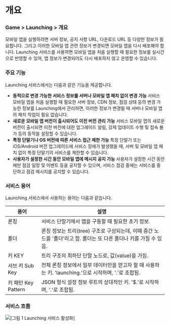 # 개요

### Game > Launching > 개요

모바일 앱을 실행하려면 서버 정보, 공지 사항 URL, 다운로드 URL 등 다양한 정보가 필요합니다. 그리고 이러한 모바일 앱 관련 정보가 변경되면 모바일 앱을 다시 배포해야 합니다.  Launching 서비스를 사용하면 모바일 앱을 처음 실행할 때 필요한 정보를 실시간으로 반영할 수 있어, 앱 정보가 변경되어도 다시 배포하지 않고 운영할 수 있습니다.

### 주요 기능

Launching 서비스에서는 다음과 같은 기능을 제공합니다.

* **동적으로 변경 가능한 서비스 정보를 서버나 모바일 앱 패치 없이 변경 가능** 서비스 모바일 앱을 처음 실행할 때 필요한 서버 정보, CDN 정보, 점검 상태 등의 변경 가능한 정보를 Launching에서 관리하면, 이러한 정보가 변경될 때 서버나 모바일 앱의 패치 작업이 필요 없습니다.
* **새로운 모바일 앱 버전이 출시되어도 이전 버전 관리 가능** 서비스 모바일 앱의 새로운 버전이 출시되면 이전 버전에 대한 업그레이드 알림, 강제 업데이트 수행 및 접속 불가 등의 동작을 설정할 수 있습니다.
* **특정 단말기나 OS 버전에 따른 서비스 접근 제한 가능** 특정 단말기 또는 iOS/Android 버전 업그레이드에 서비스 장애가 발생했을 때, 서버 및 모바일 앱 패치 없이 특정 단말기의 서비스를 제한할 수 있습니다.
* **사용자가 설정한 시간 동안 모바일 앱에 메시지 공지 가능** 사용자가 설정한 시간 동안에만 점검 일정 및 이벤트 등을 공지할 수 있으며, 서비스 점검 중에는 서비스를 중단하고 점검 메시지를 공지할 수 있습니다.

### 서비스 용어

Launching 서비스에서 사용하는 용어는 다음과 같습니다.

| 용어               | 설명                                                                      |
| ---------------- | ----------------------------------------------------------------------- |
| 론칭               | 서비스 단말기에서 앱을 구동할 때 필요한 초기 정보.                                           |
| 폴더               | 론칭 정보는 트리(tree) 구조로 구성되는데, 이때 중간 노드를 '폴더'라고 함. 폴더는 또 다른 폴더나 키를 가질 수 있음. |
| 키 KEY            | 트리 구조의 최하단 단말 노드로, 값(value)을 가짐.                                        |
| 서브 키 Sub Key     | 전체 론칭 정보에서 일부 데이터만을 얻고자 할 때 사용하는 키. 'launching.'으로 시작하며, '.'로 조합됨.      |
| 키 패턴 Key Pattern | JSON 형식 설정 정보 루트의 상대적인 키. '$.'로 시작하며, '.'로 조합됨.                         |

### 서비스 흐름

![\[그림 1 Launching 서비스 활성화\]](http://static.toastoven.net/prod\_launching/21.07.13/ko/overview\_serviceflow.png)

